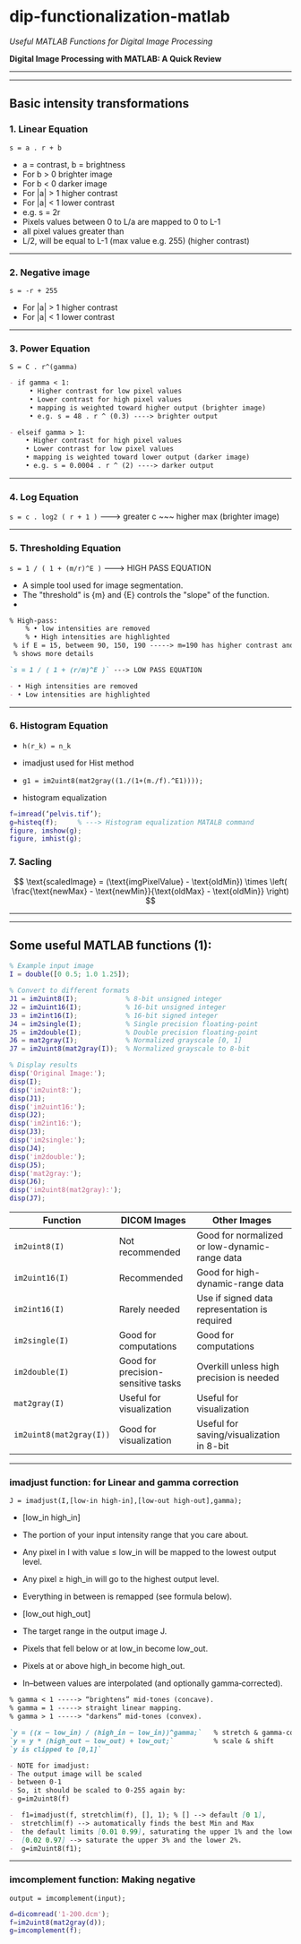 # dip-functionalization-matlab

 *Useful MATLAB Functions for Digital Image Processing*

**Digital Image Processing with MATLAB: A Quick Review** 

-------------------------------------
-------------------------------------
## Basic intensity transformations

### 1. Linear Equation

`s = a . r + b`

-  a = contrast,  b = brightness
-  For b > 0 brighter image
-  For b < 0 darker image
-  For |a| > 1 higher contrast
-  For |a| < 1 lower contrast
-  e.g. s = 2r
-  Pixels values between 0 to L/a are mapped to 0 to L-1
-  all pixel values greater than 
-  L/2, will be equal to L-1 (max value e.g. 255) (higher contrast)
- -------------------------------------------------------
### 2. Negative image

`s = -r + 255`
- For |a| > 1 higher contrast
- For |a| < 1 lower contrast
- -------------------------------------------------------
### 3. Power Equation

`S = C . r^(gamma)`
```markdown
- if gamma < 1:
     • Higher contrast for low pixel values
     • Lower contrast for high pixel values
     • mapping is weighted toward higher output (brighter image)
     • e.g. s = 48 . r ^ (0.3) ----> brighter output

- elseif gamma > 1:
    • Higher contrast for high pixel values
    • Lower contrast for low pixel values
    • mapping is weighted toward lower output (darker image) 
    • e.g. s = 0.0004 . r ^ (2) ----> darker output
```
- -------------------------------------------------------
### 4. Log Equation

`s = c . log2 ( r + 1 )`  ---> greater c ~~~ higher max (brighter image)
- -------------------------------------------------------
### 5. Thresholding Equation


`s = 1 / ( 1 + (m/r)^E )` ---> HIGH PASS EQUATION

- A simple tool used for image segmentation.
- The "threshold" is {m} and {E} controls the "slope" of the function.
- 
```markdown 
% High-pass:
    % • low intensities are removed
    % • High intensities are highlighted
 % if E = 15, betweem 90, 150, 190 -----> m=190 has higher contrast and
 % shows more details
```

```markdown
`s = 1 / ( 1 + (r/m)^E )` ---> LOW PASS EQUATION

- • High intensities are removed
- • Low intensities are highlighted
```
- -------------------------------------------------------

### 6. Histogram Equation

- `h(r_k) = n_k`

- imadjust used for Hist method
- `g1 = im2uint8(mat2gray((1./(1+(m./f).^E1))));`
- histogram equalization 

```matlab
f=imread(‘pelvis.tif’);
g=histeq(f);     % ---> Histogram equalization MATALB command
figure, imshow(g);
figure, imhist(g);
```
### 7. Sacling

$$
\text{scaledImage} = (\text{imgPixelValue} - \text{oldMin}) \times \left( \frac{\text{newMax} - \text{newMin}}{\text{oldMax} - \text{oldMin}} \right)
$$

---------------------------------------
---------------------------------------
## Some useful MATLAB functions (1):

```matlab
% Example input image
I = double([0 0.5; 1.0 1.25]);

% Convert to different formats
J1 = im2uint8(I);            % 8-bit unsigned integer
J2 = im2uint16(I);           % 16-bit unsigned integer
J3 = im2int16(I);            % 16-bit signed integer
J4 = im2single(I);           % Single precision floating-point
J5 = im2double(I);           % Double precision floating-point
J6 = mat2gray(I);            % Normalized grayscale [0, 1]
J7 = im2uint8(mat2gray(I));  % Normalized grayscale to 8-bit

% Display results
disp('Original Image:');
disp(I);
disp('im2uint8:');
disp(J1);
disp('im2uint16:');
disp(J2);
disp('im2int16:');
disp(J3);
disp('im2single:');
disp(J4);
disp('im2double:');
disp(J5);
disp('mat2gray:');
disp(J6);
disp('im2uint8(mat2gray):');
disp(J7);
```

| Function                   | DICOM Images                           | Other Images                                         |
|---------------------------|----------------------------------------|------------------------------------------------------|
| `im2uint8(I)`             | Not recommended                        | Good for normalized or low-dynamic-range data        |
| `im2uint16(I)`            | Recommended                            | Good for high-dynamic-range data                     |
| `im2int16(I)`             | Rarely needed                          | Use if signed data representation is required        |
| `im2single(I)`            | Good for computations                  | Good for computations                                |
| `im2double(I)`            | Good for precision-sensitive tasks     | Overkill unless high precision is needed             |
| `mat2gray(I)`             | Useful for visualization               | Useful for visualization                             |
| `im2uint8(mat2gray(I))`   | Good for visualization                              | Useful for saving/visualization in 8-bit             |

- --------------------------------------------------------------------------------------------------------------

### imadjust function: for Linear and gamma correction

`J = imadjust(I,[low-in high-in],[low-out high-out],gamma);`

- [low_in high_in]
- The portion of your input intensity range that you care about.
- Any pixel in I with value ≤ low_in will be mapped to the lowest output level.
- Any pixel ≥ high_in will go to the highest output level.
- Everything in between is remapped (see formula below).

- [low_out high_out]
- The target range in the output image J.
- Pixels that fell below or at low_in become low_out.
- Pixels at or above high_in become high_out.
- In–between values are interpolated (and optionally gamma‐corrected).

```markdown
% gamma < 1 -----> “brightens” mid‐tones (concave).
% gamma = 1 -----> straight linear mapping.
% gamma > 1 -----> "darkens” mid‐tones (convex).
```

```markdown
`y = ((x – low_in) / (high_in – low_in))^gamma;`   % stretch & gamma‐correction
`y = y * (high_out – low_out) + low_out;`          % scale & shift
`y is clipped to [0,1]`
```

```markdown
- NOTE for imadjust:
- The output image will be scaled 
- between 0-1
- So, it should be scaled to 0-255 again by:
- g=im2uint8(f)

-  f1=imadjust(f, stretchlim(f), [], 1); % [] --> default [0 1],
-  stretchlim(f) --> automatically finds the best Min and Max
-  the default limits [0.01 0.99], saturating the upper 1% and the lower 1%.
-  [0.02 0.97] --> saturate the upper 3% and the lower 2%.
-  g=im2uint8(f1);
```
- -------------------------------------------------------

### imcomplement function: Making negative

`output = imcomplement(input);`

```matlab
d=dicomread('1-200.dcm');
f=im2uint8(mat2gray(d));
g=imcomplement(f);
```

